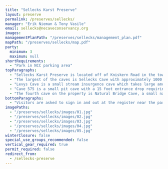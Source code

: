 ```yaml
---
title: "Sellecks Karst Preserve"
layout: preserve
permalink: /preserves/sellecks/
manager: "Erik Nieman & Tony Vasile"
email: sellecks@necaveconservancy.org
images:
managementPlanPath: "/preserves/sellecks/management_plan.pdf"
mapPath: "/preserves/sellecks/map.pdf"
party:
  minimum: 3
  maximum: null
shortRequirements:
  - "Park in NCC parking area"
topParagraphs:
  - "Sellecks Karst Preserve is located off of Kniskern Road in the town of Carlisle in Schoharie County, New York. The preserve was purchased by the NCC in 2002 and contains about 15 acres of land and four known caves."
  - "The largest of the caves is Sellecks Cave with approximately 1000 feet of passage. The entrance to the cave is in an impressive sinkhole and opens into a large room at the base of a twenty foot entrance drop. The drop is not climbable and requires vertical gear to enter and exit the cave. At the center of the room a stream cuts through the cave which has been dye traced to the Northwest Passage in nearby McFails Cave. This stream quickly sumps upstream but has been dove approximately 700 feet. Heading downstream the stream disappears through inaccessible cracks."
  - "Levys Cave is a small stream insurgence cave which takes large amounts of water during the spring. The cave is about 200 feet long and has a twelve foot drop inside the cave that requires a rope or cable ladder."
  - "Cave 575 is a small pit cave with a 15 foot entrance drop requiring a rope. Once inside the cave the rest of the cave can be accessed by climbing. The cave is notable for the impressive display of fossils in the walls."
  - "The fourth cave on the property is Natural Bridge Cave, a small natural bridge of limestone at the bottom of a large sinkhole."
bottomParagraphs:
  - "Visitors are asked to sign in and out at the register near the parking area. During the winter, please do not visit Sellecks Cave if ice is present on the walls of the sinkhole. For all caves, except Natural Bridge which is only 5 feet long, standard caving gear is required."
imagePaths:
  - "/preserves/sellecks/images/01.jpg"
  - "/preserves/sellecks/images/02.jpg"
  - "/preserves/sellecks/images/03.jpg"
  - "/preserves/sellecks/images/04.jpg"
  - "/preserves/sellecks/images/05.jpg"
winterClosure: false
special_use_groups_recommended: false
vertical_gear_required: true
permit_required: false
redirect_from:
  - /sellecks-preserve
---
```

